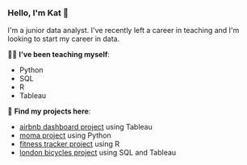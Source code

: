 ### Hello, I'm Kat 👋

I'm a junior data analyst. I've recently left a career in teaching and I'm looking to start my career in data.

👩‍🎓 **I've been teaching myself**:
* Python
* SQL
* R
* Tableau
  
🔎 **Find my projects here**:
* [airbnb dashboard project](https://github.com/katbates/airbnb/) using Tableau
* [moma project](https://github.com/katbates/moma-project) using Python
* [fitness tracker project](https://github.com/katbates/fitness-tracker) using R
* [london bicycles project](https://github.com/katbates/london-bicycles) using SQL and Tableau
